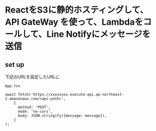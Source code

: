 # ReactをS3に静的ホスティングして、API GateWay を使って、Lambdaをコールして、Line Notifyにメッセージを送信

## set up

下記のURLを設定したURLに

``` 
App.tsx

await fetch('https://xxxxxxxx.execute-api.ap-northeast-1.amazonaws.com/<api-path>',
    {
      method: 'POST',
      mode: 'no-cors',
      body: JSON.stringify({message: message}),
    }
);

```